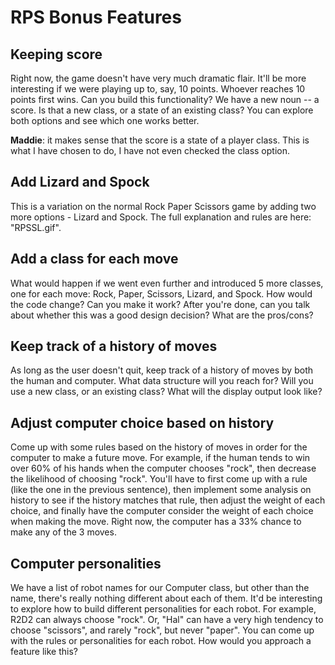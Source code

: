 # RPS Bonus Features

## Keeping score

Right now, the game doesn't have very much dramatic flair. It'll be more interesting if we were playing up to, say, 10 points. Whoever reaches 10 points first wins. Can you build this functionality? We have a new noun -- a score. Is that a new class, or a state of an existing class? You can explore both options and see which one works better.

**Maddie**: it makes sense that the score is a state of a player class. This is what I have chosen to do, I have not even checked the class option.

## Add Lizard and Spock

This is a variation on the normal Rock Paper Scissors game by adding two more options - Lizard and Spock. The full explanation and rules are here: "RPSSL.gif".

## Add a class for each move

What would happen if we went even further and introduced 5 more classes, one for each move: Rock, Paper, Scissors, Lizard, and Spock. How would the code change? Can you make it work? After you're done, can you talk about whether this was a good design decision? What are the pros/cons?

## Keep track of a history of moves

As long as the user doesn't quit, keep track of a history of moves by both the human and computer. What data structure will you reach for? Will you use a new class, or an existing class? What will the display output look like?

## Adjust computer choice based on history

Come up with some rules based on the history of moves in order for the computer to make a future move. For example, if the human tends to win over 60% of his hands when the computer chooses "rock", then decrease the likelihood of choosing "rock". You'll have to first come up with a rule (like the one in the previous sentence), then implement some analysis on history to see if the history matches that rule, then adjust the weight of each choice, and finally have the computer consider the weight of each choice when making the move. Right now, the computer has a 33% chance to make any of the 3 moves.

## Computer personalities

We have a list of robot names for our Computer class, but other than the name, there's really nothing different about each of them. It'd be interesting to explore how to build different personalities for each robot. For example, R2D2 can always choose "rock". Or, "Hal" can have a very high tendency to choose "scissors", and rarely "rock", but never "paper". You can come up with the rules or personalities for each robot. How would you approach a feature like this?
